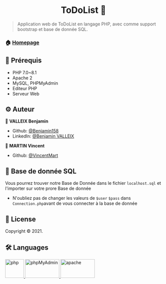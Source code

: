 <h1 align="center"> ToDoList 👋</h1>

> Application web de ToDoList en langage PHP, avec comme support bootstrap et base de donnée SQL.

### 🏠 [Homepage](https://github.com/Benjamin158/php-todo-app)


## 📍 Prérequis

- PHP 7.0~8.1
- Apache 2
- MySQL, PHPMyAdmin
- Editeur PHP
- Serveur Web


## ⚙ Auteur

👤 **VALLEIX Benjamin**

* Github: [@Benjamin158](https://github.com/Benjamin158)
* LinkedIn: [@Benjamin VALLEIX](https://www.linkedin.com/in/benjamin-valleix-27115719a)

👤 **MARTIN Vincent**

* Github: [@VincentMart](https://github.com/VincentMart)


## 🤝 Base de donnée SQL

Vous pourrez trouver notre Base de Donnée dans le fichier `localhost.sql` et l'importer sur votre prore Base de donnée

- N'oubliez pas de changer les valeurs de `$user` `$pass` dans `Connection.php`avant de vous connecter à la base de donnée 

## 📝 License

Copyright © 2021.


## 🛠 Languages

<p> 
    <a href="https://www.php.net/" target="_blank"> 
        <img src="https://www.vectorlogo.zone/logos/php/php-icon.svg" alt="php" width="60" height="60"/> 
    </a> 
	<a href="https://www.phpmyadmin.net/" target="_blank"> 
        <img src="https://www.vectorlogo.zone/logos/phpmyadmin/phpmyadmin-ar21.svg" alt="phpMyAdmin" width="110" height="60"/> 
    </a> 
	<a href="https://www.apache.org/" target="_blank"> 
        <img src="https://www.vectorlogo.zone/logos/apache/apache-icon.svg" alt="apache" width="110" height="60"/> 
    </a>
</p>
